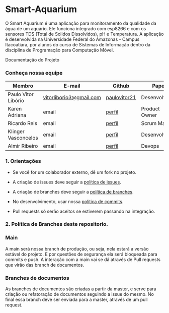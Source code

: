 # Smart-Aquarium
O Smart Aquarium é uma aplicação para monitoramento da qualidade da água de um aquário. Ele funciona integrado com esp8266 e com os sensores TDS (Total de Solidos Dissolvidos), pH e Temperatura. A aplicação é desenvolvida na Universidade Federal do Amazonas - Campus Itacoatiara, por alunos do curso de Sistemas de Informação dentro da disciplina de Programação para Computação Móvel.

Documentação do Projeto

### Conheça nossa equipe



| Membro | E-mail | Github | Papel |Matricula|
|-------------------------------|--------------------------|----------------------------------|----------------------|------------|
| Paulo Vitor Libório  | vitorliborio3@gmail.com | [paulovitor21](https://github.com/paulovitor21) | Desenvolvedor |21752116|
| Karen Adriana  | email | [perfil](https://github.com/) | Product Owner |numero|
| Ricardo Reis | email| [perfil](https://github.com/) | Scrum Master |numero|
| Klinger Vasconcelos | email | [perfil](https://github.com/) | Desenvolvedor |numero|
| Almir Ribeiro  | email | [perfil](https://github.com/) | Devops |numero|

### 1. Orientações

* Se você for um colaborador externo, dê um fork no projeto.

* A criação de issues deve seguir a [política de issues](https://ufam-icet-iti315/aqua-monitor/issues/).

* A criação de branches deve seguir a [política de branches](https://ufam-icet-iti315/aqua-monitor/branches/).

* No desenvolvimento, usar nossa [política de commits](https://ufam-icet-iti315/aqua-monitor/commits/).

* Pull requests só serão aceitos se estiverem passando na integração.


### 2. Política de Branches deste repositorio.


### **Main**

A main será nossa branch de produção, ou seja, nela estará a versão estável do projeto. E por questões de segurança ela será bloqueada para commits e push. A interação com a main vai se dá através de Pull requests que virão das branch de documentos.


### **Branches de documentos**

As branches de documentos são criadas a partir da master, e serve para criação ou refatoração de documentos seguindo a issue do mesmo. No final essa branch deve ser enviada para a master, através de um pull request.

